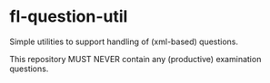 # fl-question-util
Simple utilities to support handling of (xml-based) questions.

This repository MUST NEVER contain any (productive) examination questions.


